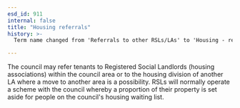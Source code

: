 ```yaml
---
esd_id: 911
internal: false
title: "Housing referrals"
history: >-
  Term name changed from 'Referrals to other RSLs/LAs' to 'Housing - referrals to housing associations and other local authorities' in version 3.00. Name changed to 'Housing referrals' in version 4.00.

---
```


The council may refer tenants to Registered Social Landlords (housing associations) within the council area or to the housing division of another LA where a move to another area is a possibility.  RSLs will normally operate a scheme with the council whereby a proportion of their property is set aside for people on the council's housing waiting list.

